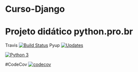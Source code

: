 # Curso-Django
# Projeto didático python.pro.br

Travis
[![Build Status](https://travis-ci.org/guilhermemart/libpythonpro.svg?branch=master)](https://travis-ci.org/guilhermemart/curso-django)
Pyup
[![Updates](https://pyup.io/repos/github/guilhermemart/libpythonpro/shield.svg)](https://pyup.io/repos/github/guilhermemart/curso-django/)

[![Python 3](https://pyup.io/repos/github/guilhermemart/libpythonpro/python-3-shield.svg)](https://pyup.io/repos/github/guilhermemart/curso-django/)

#CodeCov
[![codecov](https://codecov.io/gh/guilhermemart/libpythonpro/branch/master/graph/badge.svg)](https://codecov.io/gh/guilhermemart/curso-django)


